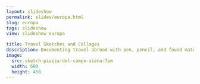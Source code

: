 ```yaml
---
layout: slideshow
permalink: slides/europa.html
slug: europa
tags: slideshow
view: slideshow europa

title: Travel Sketches and Collages
description: Documenting travel abroad with pen, pencil, and found materials.
image:
  src: sketch-piazza-del-campo-siena-7pm
  width: 600
  height: 458
---
```


